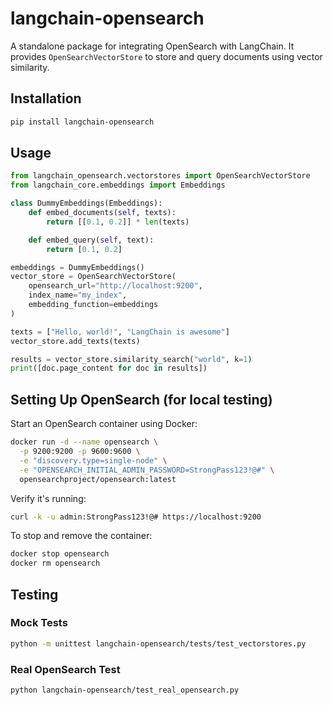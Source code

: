 # langchain-opensearch

A standalone package for integrating OpenSearch with LangChain. It provides `OpenSearchVectorStore` to store and query documents using vector similarity.

## Installation

```bash
pip install langchain-opensearch
```

## Usage

```python
from langchain_opensearch.vectorstores import OpenSearchVectorStore
from langchain_core.embeddings import Embeddings

class DummyEmbeddings(Embeddings):
    def embed_documents(self, texts):
        return [[0.1, 0.2]] * len(texts)

    def embed_query(self, text):
        return [0.1, 0.2]

embeddings = DummyEmbeddings()
vector_store = OpenSearchVectorStore(
    opensearch_url="http://localhost:9200",
    index_name="my_index",
    embedding_function=embeddings
)

texts = ["Hello, world!", "LangChain is awesome"]
vector_store.add_texts(texts)

results = vector_store.similarity_search("world", k=1)
print([doc.page_content for doc in results])
```

## Setting Up OpenSearch (for local testing)

Start an OpenSearch container using Docker:

```bash
docker run -d --name opensearch \
  -p 9200:9200 -p 9600:9600 \
  -e "discovery.type=single-node" \
  -e "OPENSEARCH_INITIAL_ADMIN_PASSWORD=StrongPass123!@#" \
  opensearchproject/opensearch:latest
```

Verify it's running:

```bash
curl -k -u admin:StrongPass123!@# https://localhost:9200
```

To stop and remove the container:

```bash
docker stop opensearch
docker rm opensearch
```

## Testing

### Mock Tests

```bash
python -m unittest langchain-opensearch/tests/test_vectorstores.py
```

### Real OpenSearch Test

```bash
python langchain-opensearch/test_real_opensearch.py
```
```